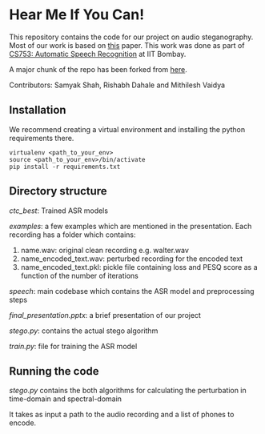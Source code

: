 # Hear Me If You Can!

This repository contains the code for our project on audio steganography. Most of our work is based on
[this](https://isca-speech.org/archive/Interspeech_2020/abstracts/1294.html) paper.
This work was done as part of [CS753: Automatic Speech Recognition](https://www.cse.iitb.ac.in/~pjyothi/cs753/index.html) at IIT Bombay.

A major chunk of the repo has been forked from [here](https://github.com/awni/speech).

Contributors: Samyak Shah, Rishabh Dahale and Mithilesh Vaidya

## Installation

We recommend creating a virtual environment and installing the python
requirements there.

```
virtualenv <path_to_your_env>
source <path_to_your_env>/bin/activate
pip install -r requirements.txt
```

## Directory structure

*ctc_best*: Trained ASR models

*examples*: a few examples which are mentioned in the presentation. Each recording has a folder which contains:
1. name.wav: original clean recording e.g. walter.wav
2. name_encoded_text.wav: perturbed recording for the encoded text
3. name_encoded_text.pkl: pickle file containing loss and PESQ score as a function of the number of iterations

*speech*: main codebase which contains the ASR model and preprocessing steps

*final_presentation.pptx*: a brief presentation of our project

*stego.py*: contains the actual stego algorithm

*train.py*: file for training the ASR model

## Running the code

*stego.py* contains the both algorithms for calculating the perturbation in time-domain and spectral-domain

It takes as input a path to the audio recording and a list of phones to encode.
